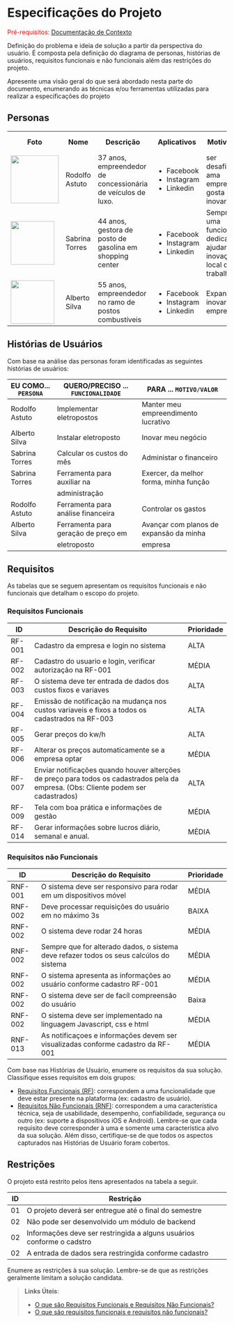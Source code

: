 # Especificações do Projeto

<span style="color:red">Pré-requisitos: <a href="1-Documentação de Contexto.md"> Documentação de Contexto</a></span>

Definição do problema e ideia de solução a partir da perspectiva do usuário. É composta pela definição do  diagrama de personas, histórias de usuários, requisitos funcionais e não funcionais além das restrições do projeto.

Apresente uma visão geral do que será abordado nesta parte do documento, enumerando as técnicas e/ou ferramentas utilizadas para realizar a especificações do projeto

## Personas

<table>
 <tr>
  <th>Foto</th>
  <th>Nome</th>
  <th>Descrição</th>
  <th>Aplicativos</th>
  <th>Motivações</th>
  <th>Frustrações</th>
  <th>Hobbies, História</th>
 </tr>
 <tr>
  <td>
    <img width="110px" height="110px" src="https://tiinside.com.br/wp-content/uploads/2013/06/MDA-3x4-Large-e1372340590598.jpg">
  </td>
  <td>Rodolfo Astuto</td>
  <td>37 anos, empreendedor de concessionária de veículos de luxo.  </td>
  <td>
    <ul>
     <li>Facebook</li>
     <li>Instagram</li>
     <li>Linkedin</li>
   </ul>
  </td>
  <td> ser desafiado, ama empreender, gosta de inovar </td>
  <td> Perdeu uma agência com a pandemia</td>
  <td> Viagens, economia, ler bons livros</td>
 </tr>
 <tr>
  <td>
    <img width="100px" height="100px" src="https://i.pinimg.com/564x/3a/b1/ce/3ab1ce88c1d2bae5758ce1924c01cb20.jpg">
  </td>
  <td>Sabrina Torres</td>
  <td>44 anos, gestora de posto de gasolina em shopping center </td>
  <td>
    <ul>
     <li>Facebook</li>
     <li>Instagram</li>
     <li>Linkedin</li>
   </ul>
  </td>
  <td>Sempre ser uma funcionária dedicada e ajudar na inovação do local de trabalho </td>
  <td>A falta de diversidade no local de trabalho  </td>
  <td>Carros, tecnologia e política </td>
 </tr>
 </tr>
 <tr>
  <td>
    <img width="100px" height="100px" src="https://storage.alboom.ninja/sites/2851/albuns/427514/2019.04.03_-_Fotos_Perfil_Profissional_Carlo__58_de_68_.jpg?t=1556218044">
     </td>
  <td>Alberto Silva</td>
  <td>55 anos, empreendedor no ramo de postos combustíveis </td>
  <td>
    <ul>
     <li>Facebook</li>
     <li>Instagram</li>
     <li>Linkedin</li>
   </ul>
  </td>
  <td> Expandir e inovar sua empresa  </td>
  <td> Não ter realizado seu grande sonho de empreender </td>
  <td> Gastronomia, Economia e seu sítio.</td>

</table>


## Histórias de Usuários

Com base na análise das personas foram identificadas as seguintes histórias de usuários:

|EU COMO... `PERSONA`| QUERO/PRECISO ... `FUNCIONALIDADE` |PARA ... `MOTIVO/VALOR`                 |
|--------------------|------------------------------------|----------------------------------------|
|Rodolfo Astuto      | Implementar eletropostos           | Manter meu empreendimento lucrativo    |
|Alberto Silva       | Instalar eletroposto               |Inovar meu negócio                      |
|Sabrina Torres      | Calcular os custos do mês          |Administar o financeiro                 |
|Sabrina Torres      | Ferramenta para auxiliar na        | Exercer, da melhor forma, minha função |
|                    | administração                      |                                        |
|Rodolfo Astuto      |Ferramenta para análise financeira  |Controlar os gastos                     |
|Alberto Silva       |Ferramenta para geração de preço em |Avançar com planos de expansão da minha |
|                    | eletroposto                        | empresa                                |

## Requisitos

As tabelas que se seguem apresentam os requisitos funcionais e não funcionais que detalham o escopo do projeto.

### Requisitos Funcionais

|ID    | Descrição do Requisito  | Prioridade |
|------|-----------------------------------------|----|
|RF-001| Cadastro da empresa e login no sistema | ALTA | 
|RF-002| Cadastro do usuario e login, verificar autorização na RF-001 | MÉDIA ||
|RF-003| O sistema deve ter entrada de dados dos custos fixos e variaves | ALTA |
|RF-004| Emissão de notificação na mudança nos custos variaveis e fixos a todos os cadastrados na RF-003 | ALTA |
|RF-005| Gerar preços do kw/h | ALTA |
|RF-006| Alterar os preços automaticamente se a empresa optar  | MÉDIA |
|RF-007| Enviar notificações quando houver alterções de preço para todos os cadastrados pela da empresa. (Obs: Cliente podem ser cadastrados) | ALTA |
|RF-009| Tela com boa prática e informações de gestão | MÉDIA |
|RF-014| Gerar informações sobre lucros diário, semanal e anual. | MÉDIA |


### Requisitos não Funcionais

|ID     | Descrição do Requisito  |Prioridade |
|-------|-------------------------|----|
|RNF-001| O sistema deve ser responsivo para rodar em um dispositivos móvel | MÉDIA | 
|RNF-002| Deve processar requisições do usuário em no máximo 3s |  BAIXA | 
|RNF-002| O sistema deve rodar 24 horas   | MÉDIA |
|RNF-002| Sempre que for alterado dados, o sistema deve refazer todos os seus calcúlos do sistema | MÉDIA |
|RNF-002| O sistema apresenta as informações ao usuário conforme cadastro RF-001   | MÉDIA |
|RNF-002| O sistema deve ser de facíl compreensão do usuário | Baixa |
|RNF-002| O sistema deve ser implementado na linguagem Javascript, css e html  | MÉDIA |
|RNF-013| As notificaçoes e informações devem ser visualizadas conforme cadastro da RF-001 | MÉDIA |



Com base nas Histórias de Usuário, enumere os requisitos da sua solução. Classifique esses requisitos em dois grupos:

- [Requisitos Funcionais
 (RF)](https://pt.wikipedia.org/wiki/Requisito_funcional):
 correspondem a uma funcionalidade que deve estar presente na
  plataforma (ex: cadastro de usuário).
- [Requisitos Não Funcionais
  (RNF)](https://pt.wikipedia.org/wiki/Requisito_n%C3%A3o_funcional):
  correspondem a uma característica técnica, seja de usabilidade,
  desempenho, confiabilidade, segurança ou outro (ex: suporte a
  dispositivos iOS e Android).
Lembre-se que cada requisito deve corresponder à uma e somente uma
característica alvo da sua solução. Além disso, certifique-se de que
todos os aspectos capturados nas Histórias de Usuário foram cobertos.

## Restrições

O projeto está restrito pelos itens apresentados na tabela a seguir.

|ID| Restrição                                             |
|--|-------------------------------------------------------|
|01| O projeto deverá ser entregue até o final do semestre |
|02| Não pode ser desenvolvido um módulo de backend        |
|02| Informações deve ser restringida a alguns usuários conforme o cadstro       |
|02| A entrada de dados sera restringida conforme cadastro       |


Enumere as restrições à sua solução. Lembre-se de que as restrições geralmente limitam a solução candidata.

> **Links Úteis**:
> - [O que são Requisitos Funcionais e Requisitos Não Funcionais?](https://codificar.com.br/requisitos-funcionais-nao-funcionais/)
> - [O que são requisitos funcionais e requisitos não funcionais?](https://analisederequisitos.com.br/requisitos-funcionais-e-requisitos-nao-funcionais-o-que-sao/)
